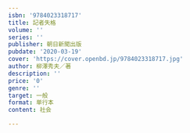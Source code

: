 ```yaml
---
isbn: '9784023318717'
title: 記者失格
volume: ''
series: ''
publisher: 朝日新聞出版
pubdate: '2020-03-19'
cover: 'https://cover.openbd.jp/9784023318717.jpg'
author: 柳澤秀夫／著
description: ''
price: '0'
genre: ''
target: 一般
format: 単行本
content: 社会

---
```

